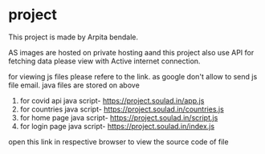 # project
This project is made by Arpita bendale.

AS images are hosted on private hosting aand this project also use API for fetching data
please view with Active internet connection.

for viewing js files please refere to the link. as google don't allow to send js file email. java files are stored on above 


1. for covid api java script- https://project.soulad.in/app.js
2. for countries java script- https://project.soulad.in/countries.js
3. for home page java script- https://project.soulad.in/script.js
4. for login page java script- https://project.soulad.in/index.js

open this link in respective browser to view the source code of file 




